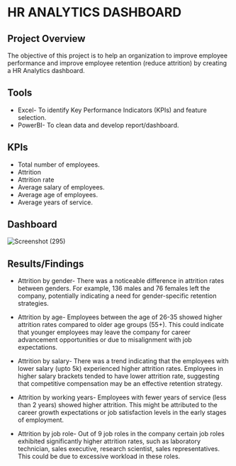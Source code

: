 # HR ANALYTICS DASHBOARD

## Project Overview

The objective of this project is to help an organization to improve employee performance and improve employee retention (reduce attrition) by creating a HR Analytics dashboard. 

## Tools

- Excel- To identify Key Performance Indicators (KPIs) and feature selection. 
- PowerBI- To clean data and develop report/dashboard. 

## KPIs

- Total number of employees.
- Attrition
- Attrition rate
- Average salary of employees.
- Average age of employees.
- Average years of service.
  
## Dashboard

![Screenshot (295)](https://github.com/user-attachments/assets/8fd18c74-489f-42da-9fd4-f6a080854336)

## Results/Findings

- Attrition by gender- There was a noticeable difference in attrition rates between genders. For example, 136 males and 76 females left the company, potentially indicating a need for gender-specific retention strategies.
  
- Attrition by age- Employees between the age of 26-35 showed higher attrition rates compared to older age groups (55+). This could indicate that younger employees may leave the company for career advancement opportunities or due to misalignment with job expectations.
  
- Attrition by salary- There was a trend indicating that the employees with lower salary (upto 5k) experienced higher attrition rates. Employees in higher salary brackets tended to have lower attrition rate, suggesting that competitive compensation may be an effective retention strategy.
  
- Attrition by working years- Employees with fewer years of service (less than 2 years) showed higher attrition. This might be attributed to the career growth expectations or job satisfaction levels in the early stages of employment.
  
- Attrition by job role- Out of 9 job roles in the company certain job roles exhibited significantly higher attrition rates, such as laboratory technician, sales executive, research scientist, sales representatives. This could be due to excessive workload in these roles.

